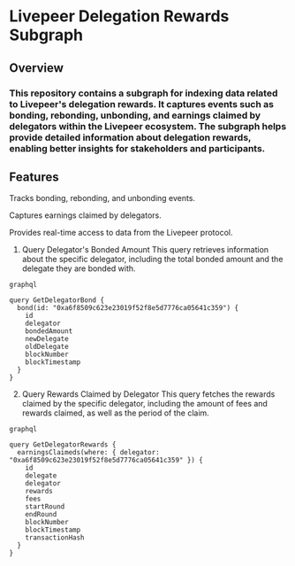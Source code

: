 # Livepeer Delegation Rewards Subgraph

## Overview

### This repository contains a subgraph for indexing data related to Livepeer's delegation rewards. It captures events such as bonding, rebonding, unbonding, and earnings claimed by delegators within the Livepeer ecosystem. The subgraph helps provide detailed information about delegation rewards, enabling better insights for stakeholders and participants.

## Features

Tracks bonding, rebonding, and unbonding events.

Captures earnings claimed by delegators.

Provides real-time access to data from the Livepeer protocol.


1. Query Delegator's Bonded Amount
This query retrieves information about the specific delegator, including the total bonded amount and the delegate they are bonded with.

```
graphql

query GetDelegatorBond {
  bond(id: "0xa6f8509c623e23019f52f8e5d7776ca05641c359") {
    id
    delegator
    bondedAmount
    newDelegate
    oldDelegate
    blockNumber
    blockTimestamp
  }
}
```

2. Query Rewards Claimed by Delegator
This query fetches the rewards claimed by the specific delegator, including the amount of fees and rewards claimed, as well as the period of the claim.

```
graphql

query GetDelegatorRewards {
  earningsClaimeds(where: { delegator: "0xa6f8509c623e23019f52f8e5d7776ca05641c359" }) {
    id
    delegate
    delegator
    rewards
    fees
    startRound
    endRound
    blockNumber
    blockTimestamp
    transactionHash
  }
}
```

